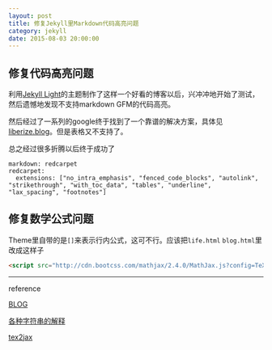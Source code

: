 ```yaml
---
layout: post
title: 修复Jekyll里Markdown代码高亮问题
category: jekyll
date: 2015-08-03 20:00:00
---
```


## 修复代码高亮问题

利用[Jekyll Light](https://github.com/pexcn/Jekyll-Light)的主题制作了这样一个好看的博客以后，兴冲冲地开始了测试，然后遗憾地发现不支持markdown GFM的代码高亮。

然后经过了一系列的google终于找到了一个靠谱的解决方案，具体见[liberize.blog](http://liberize.me/tech/bootstrap-tweaks.html)。但是表格又不支持了。

总之经过很多折腾以后终于成功了

```
markdown: redcarpet
redcarpet:
  extensions: ["no_intra_emphasis", "fenced_code_blocks", "autolink", "strikethrough", "with_toc_data", "tables", "underline", "lax_spacing", "footnotes"]
```
## 修复数学公式问题

Theme里自带的是`[]`来表示行内公式，这可不行。应该把`life.html` `blog.html`里改成这样子

```html
<script src="http://cdn.bootcss.com/mathjax/2.4.0/MathJax.js?config=TeX-AMS-MML_HTMLorMML"></script><script>MathJax.Hub.Config({tex2jax:{inlineMath: [['$','$']],displayMath: [['$$','$$']],processEscapes: true}});</script>
```
<!-- more -->
-----
reference

[BLOG](http://soranoiseki.com/blog/2015/01/11/post/)

[各种字符串的解释](http://jiangtao92.github.io/jekyll%20%E5%8D%9A%E5%AE%A2%E6%9E%84%E5%BB%BA%E7%AC%94%E8%AE%B0/2014/01/23/markdownredcarpet/)

[tex2jax](http://docs.mathjax.org/en/latest/options/tex2jax.html)
